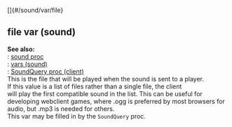 []{#/sound/var/file}    
## file var (sound)    
**See also:**    
:   [sound proc](/ref/proc/sound.md)    
:   [vars (sound)](/ref/sound/var.md)    
:   [SoundQuery proc (client)](/ref/client/proc/SoundQuery.md)    
This is the file that will be played when the sound is sent to a player.    
If this value is a list of files rather than a single file, the client    
will play the first compatible sound in the list. This can be useful for    
developing webclient games, where .ogg is preferred by most browsers for    
audio, but .mp3 is needed for others.    
This var may be filled in by the `SoundQuery` proc.  